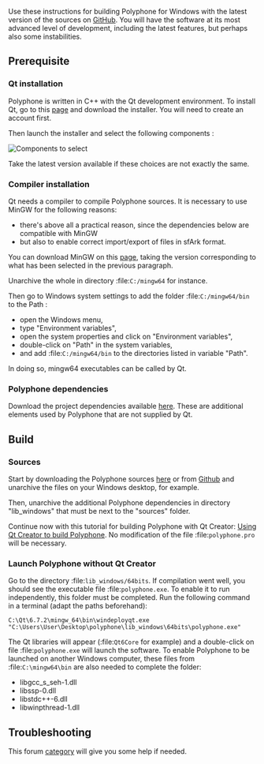 Use these instructions for building Polyphone for Windows with the latest version of the sources on <a href="https://github.com/davy7125/polyphone" target="_blank">GitHub</a>. You will have the software at its most advanced level of development, including the latest features, but perhaps also some instabilities.


## Prerequisite


### Qt installation

Polyphone is written in C++ with the Qt development environment. To install Qt, go to this <a href="https://www.qt.io/download-qt-installer-oss" target="_blank">page</a> and download the installer. You will need to create an account first.

Then launch the installer and select the following components&nbsp;:

![Components to select](images/select-qt-components.png "Components to select")

Take the latest version available if these choices are not exactly the same.


### Compiler installation

Qt needs a compiler to compile Polyphone sources. It is necessary to use MinGW for the following reasons:

* there's above all a practical reason, since the dependencies below are compatible with MinGW
* but also to enable correct import/export of files in sfArk format.

You can download MinGW on this <a href="https://wiki.qt.io/MinGW" target="_blank">page</a>, taking the version corresponding to what has been selected in the previous paragraph.

Unarchive the whole in directory :file:`C:/mingw64` for instance.

Then go to Windows system settings to add the folder :file:`C:/mingw64/bin` to the Path&nbsp;:

* open the Windows menu,
* type "Environment variables",
* open the system properties and click on "Environment variables",
* double-click on "Path" in the system variables,
* and add :file:`C:/mingw64/bin` to the directories listed in variable "Path".

In doing so, mingw64 executables can be called by Qt.


### Polyphone dependencies

Download the project dependencies available [here](files/lib_windows.zip). These are additional elements used by Polyphone that are not supplied by Qt.


## Build


### Sources

Start by downloading the Polyphone sources <a href="download" target="_blank">here</a> or from <a href="https://github.com/davy7125/polyphone" target="_blank">Github</a> and unarchive the files on your Windows desktop, for example.

Then, unarchive the additional Polyphone dependencies in directory "lib_windows" that must be next to the "sources" folder.

Continue now with this tutorial for building Polyphone with Qt Creator: [Using Qt Creator to build Polyphone](development/using-qt-creator-to-build-polyphone.md). No modification of the file :file:`polyphone.pro` will be necessary.

### Launch Polyphone without Qt Creator

Go to the directory :file:`lib_windows/64bits`. If compilation went well, you should see the executable file :file:`polyphone.exe`. To enable it to run independently, this folder must be completed. Run the following command in a terminal (adapt the paths beforehand):

```
C:\Qt\6.7.2\mingw_64\bin\windeployqt.exe "C:\Users\User\Desktop\polyphone\lib_windows\64bits\polyphone.exe"
```

The Qt libraries will appear (:file:`Qt6Core` for example) and a double-click on file :file:`polyphone.exe` will launch the software.
To enable Polyphone to be launched on another Windows computer, these files from :file:`C:\mingw64\bin` are also needed to complete the folder:

* libgcc_s_seh-1.dll
* libssp-0.dll
* libstdc++-6.dll
* libwinpthread-1.dll


## Troubleshooting


This forum [category](forum/support-bug-reports) will give you some help if needed.
